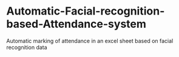 # Automatic-Facial-recognition-based-Attendance-system
Automatic marking of attendance in an excel sheet based on facial recognition data
